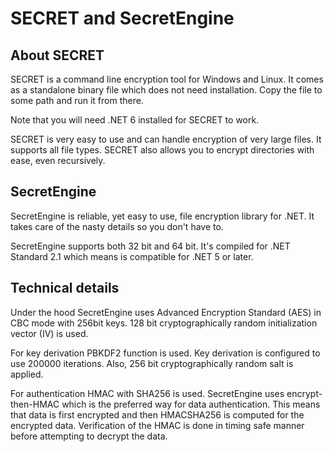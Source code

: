 # SECRET and SecretEngine

## About SECRET

SECRET is a command line encryption tool for Windows and Linux. 
It comes as a standalone binary file which does not need installation. 
Copy the file to some path and run it from there. 

Note that you will need .NET 6 installed for SECRET to work.

SECRET is very easy to use and can handle encryption of very large files. 
It supports all file types. SECRET also allows you to encrypt directories with ease, even recursively. 

## SecretEngine

SecretEngine is reliable, yet easy to use, file encryption library for .NET. 
It takes care of the nasty details so you don't have to.

SecretEngine supports both 32 bit and 64 bit. 
It's compiled for .NET Standard 2.1 which means is compatible for .NET 5 or later.

## Technical details

Under the hood SecretEngine uses Advanced Encryption Standard (AES) in CBC mode with 256bit keys. 
128 bit cryptographically random initialization vector (IV) is used.

For key derivation PBKDF2 function is used. Key derivation is configured to use 200000 iterations. 
Also, 256 bit cryptographically random salt is applied.

For authentication HMAC with SHA256 is used. SecretEngine uses encrypt-then-HMAC which 
is the preferred way for data authentication. This means that data is first encrypted 
and then HMACSHA256 is computed for the encrypted data. Verification of the HMAC is done 
in timing safe manner before attempting to decrypt the data.

